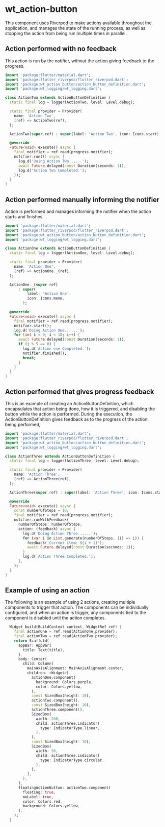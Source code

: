 # wt_action-button

This component uses Riverpod to make actions available throughout the application, and
manages the state of the running process, as well as stopping the action from being run
multiple times in parallel.

## Action performed with no feedback

This action is run by the notifier, without the action giving feedback to the progress.


```dart
import 'package:flutter/material.dart';
import 'package:flutter_riverpod/flutter_riverpod.dart';
import 'package:wt_action_button/action_button_definition.dart';
import 'package:wt_logging/wt_logging.dart';

class ActionTwo extends ActionButtonDefinition {
  static final log = logger(ActionTwo, level: Level.debug);

  static final provider = Provider(
    name: 'Action Two',
    (ref) => ActionTwo(ref),
  );

  ActionTwo(super.ref) : super(label: 'Action Two', icon: Icons.start);

  @override
  Future<void> execute() async {
    final notifier = ref.read(progress.notifier);
    notifier.run(() async {
      log.d('Doing Action Two......');
      await Future.delayed(const Duration(seconds: 1));
      log.d('Action Two Completed.');
    });
  }
}
```

## Action performed manually informing the notifier

Action is performed and manages informing the notifier when the action starts and finishes.

```dart
import 'package:flutter/material.dart';
import 'package:flutter_riverpod/flutter_riverpod.dart';
import 'package:wt_action_button/action_button_definition.dart';
import 'package:wt_logging/wt_logging.dart';

class ActionOne extends ActionButtonDefinition {
  static final log = logger(ActionOne, level: Level.debug);

  static final provider = Provider(
    name: 'Action One',
    (ref) => ActionOne._(ref),
  );

  ActionOne._(super.ref)
      : super(
          label: 'Action One',
          icon: Icons.menu,
        );

  @override
  Future<void> execute() async {
    final notifier = ref.read(progress.notifier);
    notifier.start();
    log.d('Doing Action One......');
    for (int i = 0; i < 10; i++) {
      await Future.delayed(const Duration(seconds: 1));
      if (i % 5 == 0) {
        log.d('Action one Completed.');
        notifier.finished();
        break;
      }
    }
  }
}
```

## Action performed that gives progress feedback

This is an example of creating an ActionButtonDefinition, which encapsulates that action being done,
how it is triggered, and disabling the button while the action is performed. During the execution,
the ActionButtonDefinition gives feedback as to the progress of the action being performed,

```dart
import 'package:flutter/material.dart';
import 'package:flutter_riverpod/flutter_riverpod.dart';
import 'package:wt_action_button/action_button_definition.dart';
import 'package:wt_logging/wt_logging.dart';

class ActionThree extends ActionButtonDefinition {
  static final log = logger(ActionThree, level: Level.debug);

  static final provider = Provider(
    name: 'Action Three',
    (ref) => ActionThree(ref),
  );

  ActionThree(super.ref) : super(label: 'Action Three', icon: Icons.start);

  @override
  Future<void> execute() async {
    const numberOfSteps = 10;
    final notifier = ref.read(progress.notifier);
    notifier.runWithFeedback(
      numberOfSteps: numberOfSteps,
      action: (feedback) async {
        log.d('Doing Action Three......');
        for (var i in List.generate(numberOfSteps, (i) => i)) {
          feedback('Current item: ${i + 1}');
          await Future.delayed(const Duration(seconds: 1));
        }
        log.d('Action Three Completed.');
      },
    );
  }
}
```

## Example of using an action

The following is an example of using 2 actions, creating multiple components to trigger that action.
The components can be individually configured, and when an action is trigger, any components tied to
the component is disabled until the action completes.

```dart
  Widget build(BuildContext context, WidgetRef ref) {
    final actionOne = ref.read(ActionOne.provider);
    final actionTwo = ref.read(ActionTwo.provider);
    return Scaffold(
      appBar: AppBar(
        title: Text(title),
      ),
      body: Center(
        child: Column(
          mainAxisAlignment: MainAxisAlignment.center,
          children: <Widget>[
            actionOne.component(
              background: Colors.purple,
              color: Colors.yellow,
            ),
            const SizedBox(height: 10),
            actionTwo.component(),
            const SizedBox(height: 10),
            actionThree.component(),
            SizedBox(
              width: 200,
              child: actionThree.indicator(
                type: IndicatorType.linear,
              ),
            ),
            const SizedBox(height: 10),
            SizedBox(
              width: 50,
              child: actionThree.indicator(
                type: IndicatorType.circular,
              ),
            ),
          ],
        ),
      ),
      floatingActionButton: actionTwo.component(
        floating: true,
        noLabel: true,
        color: Colors.red,
        background: Colors.yellow,
      ),
    );
  }
```